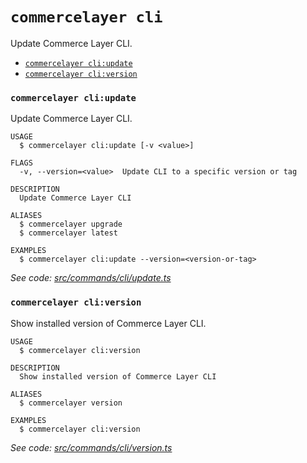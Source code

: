 # `commercelayer cli`

Update Commerce Layer CLI.

* [`commercelayer cli:update`](#commercelayer-cliupdate)
* [`commercelayer cli:version`](#commercelayer-cliversion)

### `commercelayer cli:update`

Update Commerce Layer CLI.

```sh-session
USAGE
  $ commercelayer cli:update [-v <value>]

FLAGS
  -v, --version=<value>  Update CLI to a specific version or tag

DESCRIPTION
  Update Commerce Layer CLI

ALIASES
  $ commercelayer upgrade
  $ commercelayer latest

EXAMPLES
  $ commercelayer cli:update --version=<version-or-tag>
```

_See code: [src/commands/cli/update.ts](https://github.com/commercelayer/commercelayer-cli/blob/main/src/commands/cli/update.ts)_

### `commercelayer cli:version`

Show installed version of Commerce Layer CLI.

```sh-session
USAGE
  $ commercelayer cli:version

DESCRIPTION
  Show installed version of Commerce Layer CLI

ALIASES
  $ commercelayer version

EXAMPLES
  $ commercelayer cli:version
```

_See code: [src/commands/cli/version.ts](https://github.com/commercelayer/commercelayer-cli/blob/main/src/commands/cli/version.ts)_

